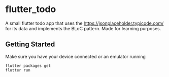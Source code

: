 # flutter_todo

A small flutter todo app that uses the https://jsonplaceholder.typicode.com/ for its data and implements the BLoC pattern. Made for learning purposes.

## Getting Started
Make sure you have your device connected or an emulator running
```
flutter packages get
flutter run
```
